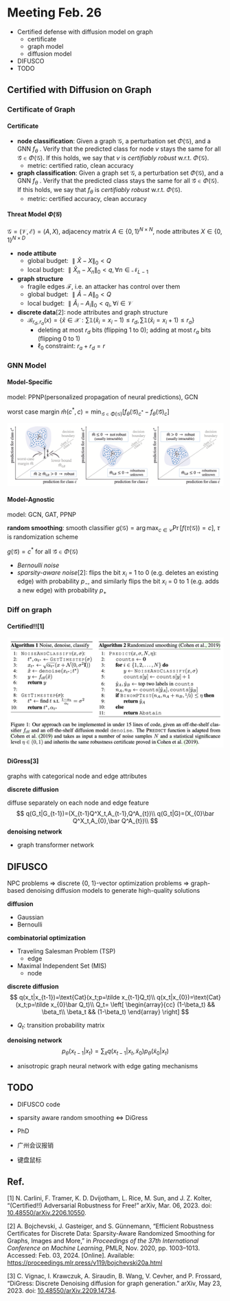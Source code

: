 # Meeting Feb. 26

- Certified defense with diffusion model on graph
  - certificate
  - graph model
  - diffusion model
- DIFUSCO
- TODO



## Certified with Diffusion on Graph

### Certificate of Graph

#### Certificate

- **node classification**: Given a graph $\mathcal{G}$, a perturbation set $\Phi(\mathcal{G})$, and a GNN $f_\theta$ . Verify that the predicted class for node $v$ stays the same for all $\mathcal {\hat G} \in \Phi(\mathcal{G})$. If this holds, we say that $v$ is *certifiably robust* w.r.t. $\Phi(\mathcal{G})$.
  - metric: certified ratio, clean accuracy
- **graph classification**: Given a graph set $\mathcal{G}$, a perturbation set $\Phi(\mathcal{G})$, and a GNN $f_\theta$ . Verify that the predicted class stays the same for all $\mathcal {\hat G} \in \Phi(\mathcal{G})$. If this holds, we say that $f_\theta$ is *certifiably robust* w.r.t. $\Phi(\mathcal{G})$.
  - metric: certified accuracy, clean accuracy

#### Threat Model $\Phi(\mathcal{G})$

$\mathcal{G}=(\mathcal {V,E})=(A,X)$, adjacency matrix $A\in \{0,1\}^{N\times N}$, node attributes $X\in \{0,1\}^{N\times D}$

- **node attibute**
  - global budget: $\parallel \hat X-X\parallel_0<Q$
  - local budget:  $\parallel \hat X_n-X_n\parallel_0<q, \forall n\in\mathcal{N}_{L-1}$
- **graph structure**
  - fragile edges $\mathcal{F}$, i.e. an attacker has control over them
  - global budget: $\parallel \hat A-A\parallel_0<Q$
  - local budget:  $\parallel \hat A_i-A_i\parallel_0<q_i, \forall i\in \mathcal{V}$
- **discrete data**[2]: node attributes and graph structure
  - $\mathcal{B}_{r_d,r_a}(x)=\{\hat x\in\mathcal{X}:\sum \mathbb{1}(\hat x_i=x_i-1)\leq r_d, \sum \mathbb{1}(\hat x_i=x_i+1)\leq r_a\}$
    - deleting at most $r_d$ bits (flipping 1 to 0); adding at most $r_a$  bits (flipping 0 to 1)
    - $\ell_0$ constraint: $r_a+r_d=r$

### GNN Model

#### Model-Specific

model: PPNP(personalized propagation of neural predictions), GCN

worst case margin $\hat m(c^*, c)=\min_{\mathcal {\hat G} \in \Phi(\mathcal{G})}[f_\theta(\mathcal {\hat G})_{c^*}-f_\theta(\mathcal {\hat G})_{c}]$

![image-20240217113849757](../assets/images/image-20240217113849757.png)

#### Model-Agnostic

model: GCN, GAT, PPNP

**random smoothing**: smooth classifier $g(\mathcal{G})=\arg \max_{c\in\mathcal{C}} \Pr[f(\tau(\mathcal{G}))=c]$, $\tau$ is randomization scheme

$g(\mathcal {\hat G})=c^*$ for all $\mathcal {\hat G} \in \Phi(\mathcal{G})$

- *Bernoulli noise*
- *sparsity-aware noise*[2]:  flips the bit $x_i$ = 1 to 0 (e.g. deletes an existing edge) with probability $p_−$, and similarly flips the bit $x_i$ = 0 to 1 (e.g. adds a new edge) with probability $p_+$

### Diff on graph

#### Certified!![1]

![image-20240218164350193](../assets/images/image-20240218164350193.png)

#### DiGress[3]

graphs with categorical node and edge attributes

**discrete diffusion**

diffuse separately on each node and edge feature
$$
q(G_t|G_{t-1})=(X_{t-1}Q^X_t,A_{t-1},Q^A_{t})\\
q(G_t|G)=(X_{0}\bar Q^X_t,A_{0},\bar Q^A_{t})\\
$$
**denoising network**

- graph transformer network



## DIFUSCO

NPC problems => discrete {0, 1}-vector optimization problems => graph-based denoising diffusion models to generate high-quality solutions

**diffusion**

- Gaussian
- Bernoulli

**combinatorial optimization**

- Traveling Salesman Problem (TSP) 
  - edge
- Maximal Independent Set (MIS)
  - node

**discrete diffusion**
$$
q(x_t|x_{t-1})=\text{Cat}(x_t;p=\tilde x_{t-1}Q_t)\\
q(x_t|x_{0})=\text{Cat}(x_t;p=\tilde x_{0}\bar Q_t)\\
Q_t=
\left[
\begin{array}{cc}
(1-\beta_t) && \beta_t\\
\beta_t && (1-\beta_t)
\end{array}
\right]
$$

- $Q_t$: transition probability matrix

**denoising network**
$$
p_\theta(x_{t-1}|x_{t})=\sum_{\tilde x}q(x_{t-1}|x_t,\tilde x_0)p_\theta(\tilde x_0|x_t)
$$

- anisotropic graph neural network with edge gating mechanisms



## TODO

- DIFUSCO code
- sparsity aware random smoothing <=> DiGress



- PhD
- 广州会议报销
- 键盘鼠标



## Ref.

[1] N. Carlini, F. Tramer, K. D. Dvijotham, L. Rice, M. Sun, and J. Z. Kolter, “(Certified!!) Adversarial Robustness for Free!” arXiv, Mar. 06, 2023. doi: [10.48550/arXiv.2206.10550](https://doi.org/10.48550/arXiv.2206.10550).

[2] A. Bojchevski, J. Gasteiger, and S. Günnemann, “Efficient Robustness Certificates for Discrete Data: Sparsity-Aware Randomized Smoothing for Graphs, Images and More,” in *Proceedings of the 37th International Conference on Machine Learning*, PMLR, Nov. 2020, pp. 1003–1013. Accessed: Feb. 03, 2024. [Online]. Available: https://proceedings.mlr.press/v119/bojchevski20a.html

[3] C. Vignac, I. Krawczuk, A. Siraudin, B. Wang, V. Cevher, and P. Frossard, “DiGress: Discrete Denoising diffusion for graph generation.” arXiv, May 23, 2023. doi: [10.48550/arXiv.2209.14734](https://doi.org/10.48550/arXiv.2209.14734).